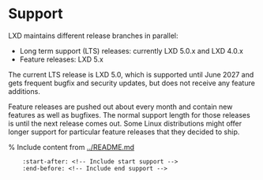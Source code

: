 # Support

<!-- Include start release -->

LXD maintains different release branches in parallel:

- Long term support (LTS) releases: currently LXD 5.0.x and LXD 4.0.x
- Feature releases: LXD 5.x

<!-- Include end release -->

The current LTS release is LXD 5.0, which is supported until June 2027 and gets frequent bugfix and security updates, but does not receive any feature additions.

Feature releases are pushed out about every month and contain new features as well as bugfixes.
The normal support length for those releases is until the next release comes out.
Some Linux distributions might offer longer support for particular feature releases that they decided to ship.

% Include content from [../README.md](../README.md)
```{include} ../README.md
    :start-after: <!-- Include start support -->
    :end-before: <!-- Include end support -->
```
